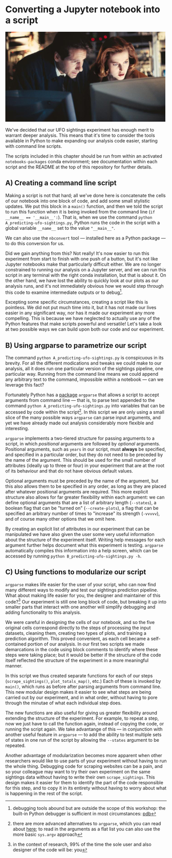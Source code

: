 # Converting a Jupyter notebook into a script #

![](../resources/x-files-analysis.jpeg)

We've decided that our UFO sightings experiment has enough merit to warrant deeper analysis. This means that it's time
to consider the tools available in Python to make expanding our analysis code easier, starting with command line
scripts.

The scripts included in this chapter should be run from within an activated `notebooks-packages` conda environment; see
documentation within each script and the README at the top of this repository for further details.


## A) Creating a command line script ##

Making a script is not that hard; all we've done here is concatenate the cells of our notebook into one block of
code, and add some small stylistic updates. We put this block in a `main()` function, and then we told the script to run
this function when it is being invoked from the command line (`if __name__ == '__main__':`). That is, when we use the
command `python A_predicting-ufo-sightings.py`, Python runs the code in the script with a global variable `__name__` set
to the value `"__main__"`.

We can also use the `nbconvert` tool — installed here as a Python package — to do this conversion for us.

Did we gain anything from this? Not really! It's now easier to run this experiment from start to finish with one push of
a button, but it's not like Jupyter notebooks make that particularly difficult either. We are no longer constrained to
running our analysis on a Jupyter server, and we can run this script in any terminal with the right conda installation,
but that is about it. On the other hand, we have lost the ability to quickly look at our plots as our analysis runs, and
it's not immediately obvious how we would step through this code to examine intermediate outputs or to debug[^1].

Excepting some specific circumstances, creating a script like this is pointless. We did not put much time into it, but
it has not made our lives easier in any significant way, nor has it made our experiment any more compelling. This is
because we have neglected to actually use any of the Python features that make scripts powerful and versatile! Let's
take a look at two possible ways we can build upon both our code and our experiment.


## B) Using argparse to parametrize our script ##

The command `python A_predicting-ufo-sightings.py` is conspicuous in its brevity. For all the different modications and
tweaks we could make to our analysis, all it does run one particular version of the sightings pipeline, one particular
way. Running from the command line means we could append any arbitrary text to the command, impossible within a notebook
— can we leverage this fact?

Fortunately Python has a [package](https://docs.python.org/3.9/library/argparse.html) `argparse` that allows a script to
accept arguments from command line — that is, to parse text appended to the command
`python A_predicting-ufo-sightings.py` into variables that can be accessed by code within the script[^2]. In this script
we are only using a small slice of the many possible ways `argparse` can parse input arguments, and yet we have already
made out analysis considerably more flexible and interesting.

`argparse` implements a two-tiered structure for passing arguments to a script, in which _positional_ arguments are
followed by _optional_ arguments. Positional arguments, such as `years` in our script, must **always** be specified, and
specified in a particular order, but they do not need to be preceded by the name of the argument. This should be used
for the small number of attributes (ideally up to three or four) in your experiment that are at the root of its
behaviour and that do not have obvious default values.

Optional arguments must be preceded by the name of the argument, but this also allows them to be specified in any order,
as long as they are placed after whatever positional arguments are required. This more explicit structure also allows
for far greater flexibility within each argument: we can define optional arguments that are a list of arbitrary length
(`--states`), a boolean flag that can be "turned on" (`--create-plots`), a flag that can be specified an arbitrary
number of times to "increase" its strength (`-vvvvv`), and of course many other options that we omit here.

By creating an explicit list of attributes in our experiment that can be manipulated we have also given the user some
very useful information about the structure of the experiment itself. Writing help messages for each argument further
helps document what this experiment is testing. `argparse` automatically compiles this information into a help screen,
which can be accessed by running `python B_predicting-ufo-sightings.py -h`.


## C) Using functions to modularize our script ##

`argparse` makes life easier for the user of your script, who can now find many different ways to modify and test our
sightings prediction pipeline. What about making life easier for you, the designer and maintainer of this code?[^3] Our
experiment is still one long block of code, but breaking it up into smaller parts that interact with one another will
simplify debugging and adding functionality to this analysis.

We were careful in designing the cells of our notebook, and so the five original cells correspond directly to the steps
of processing the input datasets, cleaning them, creating two types of plots, and training a prediction algorithm. This
proved convenient, as each cell became a self-contained portion of our analysis. In our first two scripts we made
demarcations in the code using block comments to identify where these steps were taking place; but it would be better if
the structure of the code itself reflected the structure of the experiment in a more meaningful manner.

In this script we thus created separate functions for each of our steps (`scrape_sightings()`, `plot_totals_map()`,
etc.) Each of these is invoked by `main()`, which runs as before after parsing arguments from command line. This new
modular design makes it easier to see what steps are being carried out by our experiment, and in what order, without
having to pore through the minutae of what each individual step does.

The new functions are also useful for giving us greater flexibility around extending the structure of the experiment.
For example, to repeat a step, now we just have to call the function again, instead of copying the code, or running the
script again. We take advantange of this — in conjunction with another useful feature in `argparse` — to add the ability
to test multiple sets of states in one run of the script by allowing the `--states` argument to be repeated.

Another advantage of modularization becomes more apparent when other researchers would like to use parts of your
experiment without having to run the whole thing. Debugging code for scraping websites can be a pain, and so your
colleague may want to try their own experiment on the same sightings data without having to write their own
`scrape_sightings`. This design makes it easier for them to identify the part of the code responsible for this step, and
to copy it in its entirety without having to worry about what is happening in the rest of the script.


[^1]: debugging tools abound but are outside the scope of this workshop: the built-in Python debugger is sufficient in
      most circumstances: [pdb](https://docs.python.org/3.9/library/pdb.html)
[^2]: there are more advanced alternatives to `argparse`, which you can read about
      [here](https://realpython.com/comparing-python-command-line-parsing-libraries-argparse-docopt-click/);
      to read in the arguments as a flat list you can also use the more basic `sys.argv` approach
[^3]: in the context of research, 99% of the time the sole user and also designer of the code will be: you
